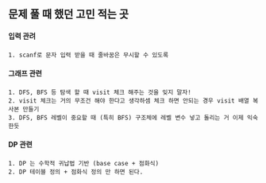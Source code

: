 ## 문제 풀 때 했던 고민 적는 곳

#### 입력 관려
    1. scanf로 문자 입력 받을 때 줄바꿈은 무시할 수 있도록 

#### 그래프 관련  

    1. DFS, BFS 등 탐색 할 때 visit 체크 해주는 것을 잊지 말자!
    2. visit 체크는 거의 무조건 해야 한다고 생각하셈 체크 하면 안되는 경우 visit 배열 복사본 만들기
    3. DFS, BFS 레벨이 중요할 때 (특히 BFS) 구조체에 레벨 변수 넣고 돌리는 거 이제 익숙한듯


#### DP 관련

    1. DP 는 수학적 귀납법 기반 (base case + 점화식)
    2. DP 테이블 정의 + 점화식 정의 만 하면 된다.
